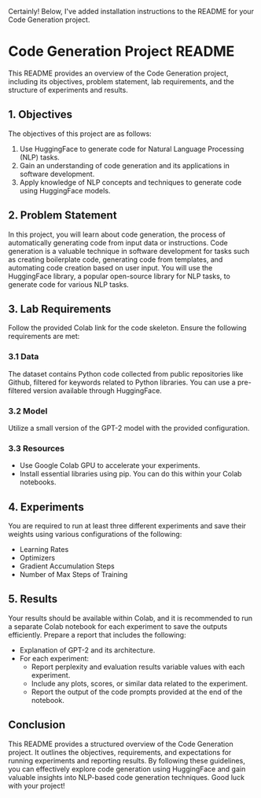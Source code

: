 Certainly! Below, I've added installation instructions to the README for your Code Generation project.

# Code Generation Project README

This README provides an overview of the Code Generation project, including its objectives, problem statement, lab requirements, and the structure of experiments and results.

## 1. Objectives
The objectives of this project are as follows:
1. Use HuggingFace to generate code for Natural Language Processing (NLP) tasks.
2. Gain an understanding of code generation and its applications in software development.
3. Apply knowledge of NLP concepts and techniques to generate code using HuggingFace models.

## 2. Problem Statement
In this project, you will learn about code generation, the process of automatically generating code from input data or instructions. Code generation is a valuable technique in software development for tasks such as creating boilerplate code, generating code from templates, and automating code creation based on user input. You will use the HuggingFace library, a popular open-source library for NLP tasks, to generate code for various NLP tasks.

## 3. Lab Requirements
Follow the provided Colab link for the code skeleton. Ensure the following requirements are met:

### 3.1 Data
The dataset contains Python code collected from public repositories like Github, filtered for keywords related to Python libraries. You can use a pre-filtered version available through HuggingFace.

### 3.2 Model
Utilize a small version of the GPT-2 model with the provided configuration.

### 3.3 Resources
- Use Google Colab GPU to accelerate your experiments.
- Install essential libraries using pip. You can do this within your Colab notebooks.

## 4. Experiments
You are required to run at least three different experiments and save their weights using various configurations of the following:
- Learning Rates
- Optimizers
- Gradient Accumulation Steps
- Number of Max Steps of Training

## 5. Results
Your results should be available within Colab, and it is recommended to run a separate Colab notebook for each experiment to save the outputs efficiently. Prepare a report that includes the following:

- Explanation of GPT-2 and its architecture.
- For each experiment:
  - Report perplexity and evaluation results variable values with each experiment.
  - Include any plots, scores, or similar data related to the experiment.
  - Report the output of the code prompts provided at the end of the notebook.

## Conclusion
This README provides a structured overview of the Code Generation project. It outlines the objectives, requirements, and expectations for running experiments and reporting results. By following these guidelines, you can effectively explore code generation using HuggingFace and gain valuable insights into NLP-based code generation techniques. Good luck with your project!
